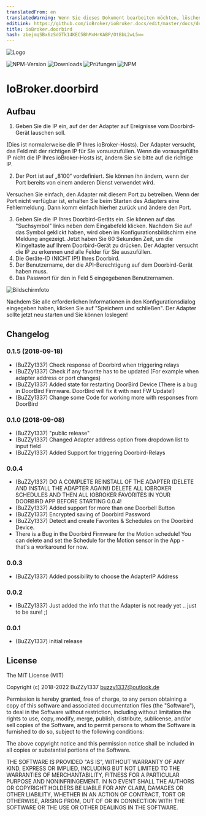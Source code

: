 ```yaml
---
translatedFrom: en
translatedWarning: Wenn Sie dieses Dokument bearbeiten möchten, löschen Sie bitte das Feld "translationsFrom". Andernfalls wird dieses Dokument automatisch erneut übersetzt
editLink: https://github.com/ioBroker/ioBroker.docs/edit/master/docs/de/adapterref/iobroker.doorbird/README.md
title: ioBroker.doorbird
hash: zbejmqSBx6zSdGTk14KEC5BhMxHrKABP/OtBbL2wL5w=
---
```

![Logo](../../../en/adapterref/iobroker.doorbird/admin/doorbird.png)

![NPM-Version](https://img.shields.io/npm/v/iobroker.doorbird.svg)
![Downloads](https://img.shields.io/npm/dm/iobroker.doorbird.svg)
![Prüfungen](https://travis-ci.org/BuZZy1337/ioBroker.doorbird.svg?branch=master)
![NPM](https://nodei.co/npm/iobroker.doorbird.png?downloads=true)

# IoBroker.doorbird
## Aufbau
1. Geben Sie die IP ein, auf der der Adapter auf Ereignisse vom Doorbird-Gerät lauschen soll.

(Dies ist normalerweise die IP Ihres ioBroker-Hosts).
Der Adapter versucht, das Feld mit der richtigen IP für Sie vorauszufüllen. Wenn die vorausgefüllte IP nicht die IP Ihres ioBroker-Hosts ist, ändern Sie sie bitte auf die richtige IP.

2. Der Port ist auf „8100“ vordefiniert. Sie können ihn ändern, wenn der Port bereits von einem anderen Dienst verwendet wird.

Versuchen Sie einfach, den Adapter mit diesem Port zu betreiben. Wenn der Port nicht verfügbar ist, erhalten Sie beim Starten des Adapters eine Fehlermeldung. Dann komm einfach hierher zurück und ändere den Port.

3. Geben Sie die IP Ihres Doorbird-Geräts ein. Sie können auf das "Suchsymbol" links neben dem Eingabefeld klicken. Nachdem Sie auf das Symbol geklickt haben, wird oben im Konfigurationsbildschirm eine Meldung angezeigt. Jetzt haben Sie 60 Sekunden Zeit, um die Klingeltaste auf Ihrem Doorbird-Gerät zu drücken. Der Adapter versucht die IP zu erkennen und alle Felder für Sie auszufüllen.
4. Die Geräte-ID (NICHT IP!) Ihres Doorbird.
5. Der Benutzername, der die API-Berechtigung auf dem Doorbird-Gerät haben muss.
6. Das Passwort für den in Feld 5 eingegebenen Benutzernamen.

![Bildschirmfoto](../../../en/adapterref/iobroker.doorbird/img/configscreen.png)

Nachdem Sie alle erforderlichen Informationen in den Konfigurationsdialog eingegeben haben, klicken Sie auf "Speichern und schließen".
Der Adapter sollte jetzt neu starten und Sie können loslegen!

## Changelog
### 0.1.5 (2018-09-18)
* (BuZZy1337) Check response of Doorbird when triggering relays
* (BuZZy1337) Check if any favorite has to be updated (For example when adapter address or port changes)
* (BuZZy1337) Added state for restarting DoorBird Device (There is a bug in DoorBird Firmware. DoorBird will fix it with next FW Update!)
* (BuZZy1337) Change some Code for working more with responses from DoorBird

### 0.1.0 (2018-09-08)
* (BuZZy1337) "public release"
* (BuZZy1337) Changed Adapter address option from dropdown list to input field
* (BuZZy1337) Added Support for triggering Doorbird-Relays

### 0.0.4
* (BuZZy1337) DO A COMPLETE REINSTALL OF THE ADAPTER (DELETE AND INSTALL THE ADAPTER AGAIN!)
DELETE ALL IOBROKER SCHEDULES AND THEN ALL IOBROKER FAVORITES IN YOUR DOORBIRD APP BEFORE STARTING 0.0.4!
* (BuZZy1337) Added support for more than one Doorbell Button
* (BuZZy1337) Encrypted saving of Doorbird Password
* (BuZZy1337) Detect and create Favorites & Schedules on the Doorbird Device.
* There is a Bug in the Doorbird Firmware for the Motion schedule! You can delete and set the Schedule for the Motion sensor in the App - that's a workaround for now.

### 0.0.3
* (BuZZy1337) Added possibility to choose the AdapterIP Address

### 0.0.2
* (BuZZy1337) Just added the info that the Adapter is not ready yet .. just to be sure! ;)

### 0.0.1
* (BuZZy1337) initial release

## License
The MIT License (MIT)

Copyright (c) 2018-2022 BuZZy1337 <buzzy1337@outlook.de>

Permission is hereby granted, free of charge, to any person obtaining a copy
of this software and associated documentation files (the "Software"), to deal
in the Software without restriction, including without limitation the rights
to use, copy, modify, merge, publish, distribute, sublicense, and/or sell
copies of the Software, and to permit persons to whom the Software is
furnished to do so, subject to the following conditions:

The above copyright notice and this permission notice shall be included in
all copies or substantial portions of the Software.

THE SOFTWARE IS PROVIDED "AS IS", WITHOUT WARRANTY OF ANY KIND, EXPRESS OR
IMPLIED, INCLUDING BUT NOT LIMITED TO THE WARRANTIES OF MERCHANTABILITY,
FITNESS FOR A PARTICULAR PURPOSE AND NONINFRINGEMENT. IN NO EVENT SHALL THE
AUTHORS OR COPYRIGHT HOLDERS BE LIABLE FOR ANY CLAIM, DAMAGES OR OTHER
LIABILITY, WHETHER IN AN ACTION OF CONTRACT, TORT OR OTHERWISE, ARISING FROM,
OUT OF OR IN CONNECTION WITH THE SOFTWARE OR THE USE OR OTHER DEALINGS IN
THE SOFTWARE.